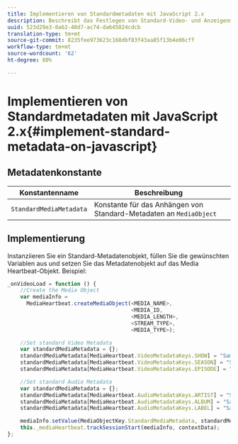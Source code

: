 ```yaml
---
title: Implementieren von Standardmetadaten mit JavaScript 2.x
description: Beschreibt das Festlegen von Standard-Video- und Anzeigenmetadaten, die mit Tracking-Aufrufen in Browser-Anwendungen (JS) gesendet werden.
uuid: 523d29e3-0a62-40d7-ac74-da645024cdcb
translation-type: tm+mt
source-git-commit: 8235fee973623c168dbf83f43aa85f13b4e06cff
workflow-type: tm+mt
source-wordcount: '62'
ht-degree: 80%

---
```



# Implementieren von Standardmetadaten mit JavaScript 2.x{#implement-standard-metadata-on-javascript}

## Metadatenkonstante

| Konstantenname | Beschreibung   |
| --- | --- |
| `StandardMediaMetadata` | Konstante für das Anhängen von Standard-Metadaten an `MediaObject` |

## Implementierung

Instanziieren Sie ein Standard-Metadatenobjekt, füllen Sie die gewünschten Variablen aus und setzen Sie das Metadatenobjekt auf das Media Heartbeat-Objekt. Beispiel:

```js
_onVideoLoad = function () {
    //Create the Media Object   
    var mediaInfo =  
      MediaHeartbeat.createMediaObject(<MEDIA_NAME>,  
                                       <MEDIA_ID,  
                                       <MEDIA_LENGTH>,
                                       <STREAM_TYPE>,
                                       <MEDIA_TYPE>);

    //Set standard Video Metadata
    var standardMediaMetadata = {};     
    standardMediaMetadata[MediaHeartbeat.VideoMetadataKeys.SHOW] = "Sample Show";
    standardMediaMetadata[MediaHeartbeat.VideoMetadataKeys.SEASON] = "Sample Season";
    standardMediaMetadata[MediaHeartbeat.VideoMetadataKeys.EPISODE] = "Sample Episode";

    //Set standard Audio Metadata
    var standardMediaMetadata = {};     
    standardMediaMetadata[MediaHeartbeat.AudioMetadataKeys.ARTIST] = "Sample Artist";
    standardMediaMetadata[MediaHeartbeat.AudioMetadataKeys.ALBUM] = "Sample Album";
    standardMediaMetadata[MediaHeartbeat.AudioMetadataKeys.LABEL] = "Sample Label";

    mediaInfo.setValue(MediaObjectKey.StandardMediaMetadata, standardMediaMetadata);
    this._mediaHeartbeat.trackSessionStart(mediaInfo, contextData);
};
```
